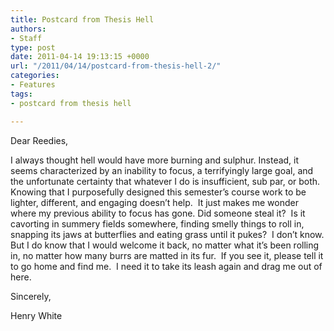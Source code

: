 ```yaml
---
title: Postcard from Thesis Hell
authors:
- Staff
type: post
date: 2011-04-14 19:13:15 +0000
url: "/2011/04/14/postcard-from-thesis-hell-2/"
categories:
- Features
tags:
- postcard from thesis hell

---
```

Dear Reedies,

I always thought hell would have more burning and sulphur. Instead, it seems characterized by an inability to focus, a terrifyingly large goal, and the unfortunate certainty that whatever I do is insufficient, sub par, or both.  Knowing that I purposefully designed this semester’s course work to be lighter, different, and engaging doesn’t help.  It just makes me wonder where my previous ability to focus has gone. Did someone steal it?  Is it cavorting in summery fields somewhere, finding smelly things to roll in, snapping its jaws at butterflies and eating grass until it pukes?  I don’t know. But I do know that I would welcome it back, no matter what it’s been rolling in, no matter how many burrs are matted in its fur.  If you see it, please tell it to go home and find me.  I need it to take its leash again and drag me out of here.

Sincerely,
  
Henry White